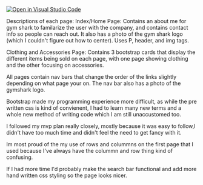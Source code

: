 [![Open in Visual Studio Code](https://classroom.github.com/assets/open-in-vscode-2e0aaae1b6195c2367325f4f02e2d04e9abb55f0b24a779b69b11b9e10269abc.svg)](https://classroom.github.com/online_ide?assignment_repo_id=17629430&assignment_repo_type=AssignmentRepo)

Descriptions of each page:
Index/Home Page: Contains an about me for gym shark to familarize the user with the company, and contains contact info so people can reach out. It also has a photo of the gym shark logo (which I couldn't figure out how to center). Uses P, header, and img tags.

Clothing and Accessories Page: Contains 3 bootstrap cards that display the different items being sold on each page, with one page showing clothing and the other focusing on accessories. 

All pages contain nav bars that change the order of the links slightly depending on what page your on. The nav bar also has a photo of the gymshark logo.


Bootstrap made my programming experience more difficult, as while the pre written css is kind of convienent, I had to learn many new terms and a whole new method of writing code which I am still unaccustomed too.


I followed my mvp plan really closely, mostly because it was easy to follow,I didn't have too much time and didn't feel the need to get fancy with it.

Im most proud of the my use of rows and colummns on the first page that I used because I've always have the colummn and row thing kind of confusing.

If I had more time I'd probably make the search bar functional and add more hand written css styling so the page looks nicer.
